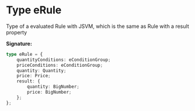 
# Type eRule

Type of a evaluated Rule with JSVM, which is the same as Rule with a result property

<b>Signature:</b>

```typescript
type eRule = {
    quantityConditions: eConditionGroup;
    priceConditions: eConditionGroup;
    quantity: Quantity;
    price: Price;
    result: {
        quantity: BigNumber;
        price: BigNumber;
    };
};
```
